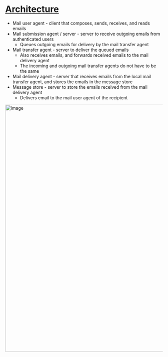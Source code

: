 # [Architecture](https://explained-from-first-principles.com/email/#prefixes)

* Mail user agent - client that composes, sends, receives, and reads emails
* Mail submission agent / server - server to receive outgoing emails from authenticated users
  * Queues outgoing emails for delivery by the mail transfer agent
* Mail transfer agent - server to deliver the queued emails
  * Also receives emails, and forwards received emails to the mail delivery agent
  * The incoming and outgoing mail transfer agents do not have to be the same
* Mail delivery agent - server that receives emails from the local mail transfer agent, and stores the emails in the message store
* Message store - server to store the emails received from the mail delivery agent
  * Delivers email to the mail user agent of the recipient

<img width="788" alt="image" src="https://user-images.githubusercontent.com/8136030/224550335-acc64c16-4115-4765-bec1-3e34463c306f.png">
